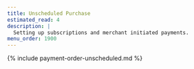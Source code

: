```yaml
---
title: Unscheduled Purchase
estimated_read: 4
description: |
  Setting up subscriptions and merchant initiated payments.
menu_order: 1900
---
```


{% include payment-order-unscheduled.md %}
